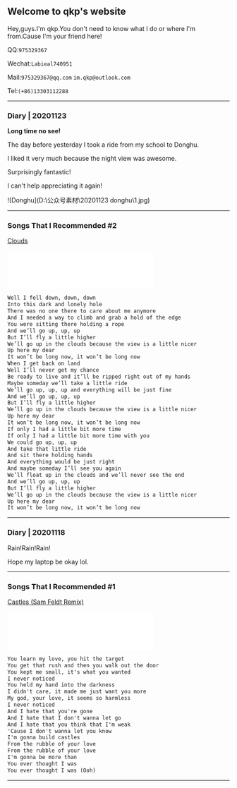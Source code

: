 ## Welcome to qkp's website

Hey,guys.I'm qkp.You don't need to know what I do or where I'm from.Cause I'm your friend here!

QQ:`975329367`

Wechat:`Labieal740951`

Mail:`975329367@qq.com`    `im.qkp@outlook.com`

Tel:`(+86)13303112288`


***********

### Diary | 20201123

**Long time no see!**


The day before yesterday I took a ride from my school to Donghu.


I liked it very much because the night view was awesome.


Surprisingly fantastic!


I can't help appreciating it again! 

![Donghu](D:\公众号素材\20201123 donghu\1.jpg)

**********

### Songs That I Recommended #2
[Clouds](https://music.163.com/song?id=26418207&userid=410950958)

<iframe frameborder="no" border="0" marginwidth="0" marginheight="0" width=330 height=86 src="//music.163.com/outchain/player?type=2&id=26418207&auto=1&height=66"></iframe>

```markdown
Well I fell down, down, down
Into this dark and lonely hole
There was no one there to care about me anymore
And I needed a way to climb and grab a hold of the edge
You were sitting there holding a rope
And we’ll go up, up, up
But I’ll fly a little higher
We’ll go up in the clouds because the view is a little nicer
Up here my dear
It won’t be long now, it won’t be long now
When I get back on land
Well I’ll never get my chance
Be ready to live and it’ll be ripped right out of my hands
Maybe someday we’ll take a little ride
We’ll go up, up, up and everything will be just fine
And we’ll go up, up, up
But I’ll fly a little higher
We’ll go up in the clouds because the view is a little nicer
Up here my dear
It won’t be long now, it won’t be long now
If only I had a little bit more time
If only I had a little bit more time with you
We could go up, up, up
And take that little ride
And sit there holding hands
And everything would be just right
And maybe someday I’ll see you again
We’ll float up in the clouds and we’ll never see the end
And we’ll go up, up, up
But I’ll fly a little higher
We’ll go up in the clouds because the view is a little nicer
Up here my dear
It won’t be long now, it won’t be long now
```

**********

### Diary | 20201118

Rain!Rain!Rain!

Hope my laptop be okay lol.

*********

### Songs That I Recommended #1
[Castles (Sam Feldt Remix)](https://music.163.com/song?id=1381738255&userid=410950958)

<iframe frameborder="no"
border="0" marginwidth="0" marginheight="0" width=330 height=86 
src="//music.163.com/outchain/player?type=2&id=1381738255&auto=1&height=66">
</iframe>

```markdown
You learn my love, you hit the target
You get that rush and then you walk out the door
You kept me small, it's what you wanted
I never noticed
You held my hand into the darkness
I didn't care, it made me just want you more
My god, your love, it seems so harmless
I never noticed
And I hate that you're gone
And I hate that I don't wanna let go
And I hate that you think that I'm weak
'Cause I don't wanna let you know
I'm gonna build castles
From the rubble of your love
From the rubble of your love
I'm gonna be more than
You ever thought I was
You ever thought I was (Ooh)
```
**********
